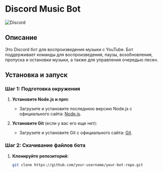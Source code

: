 # Discord Music Bot

![Discord](https://img.shields.io/discord/your-guild-id?label=Discord&logo=discord)

## Описание

Это Discord бот для воспроизведения музыки с YouTube. Бот поддерживает команды для воспроизведения, паузы, возобновления, пропуска и остановки музыки, а также для управления очередью песен.

## Установка и запуск

### Шаг 1: Подготовка окружения

1. **Установите Node.js и npm**:
   - Загрузите и установите последнюю версию Node.js с официального сайта: [Node.js](https://nodejs.org/).

2. **Установите Git** (если у вас его еще нет):
   - Загрузите и установите Git с официального сайта: [Git](https://git-scm.com/).

### Шаг 2: Скачивание файлов бота

1. **Клонируйте репозиторий**:
   ```bash
   git clone https://github.com/your-username/your-bot-repo.git

